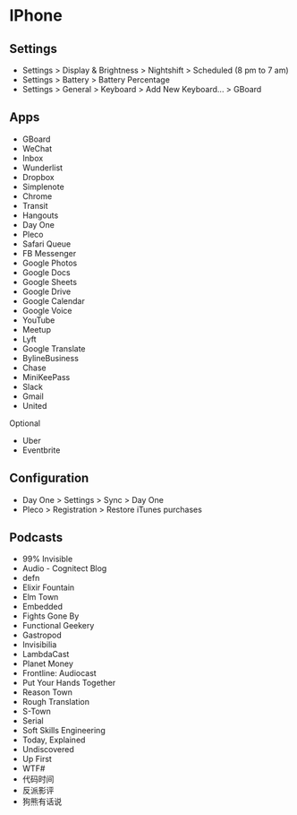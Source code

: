 # IPhone

## Settings

- Settings > Display & Brightness > Nightshift > Scheduled (8 pm to 7 am)
- Settings > Battery > Battery Percentage
- Settings > General > Keyboard > Add New Keyboard... > GBoard

## Apps

- GBoard
- WeChat
- Inbox
- Wunderlist
- Dropbox
- Simplenote
- Chrome
- Transit
- Hangouts
- Day One
- Pleco
- Safari Queue
- FB Messenger
- Google Photos
- Google Docs
- Google Sheets
- Google Drive
- Google Calendar
- Google Voice
- YouTube
- Meetup
- Lyft
- Google Translate
- BylineBusiness
- Chase
- MiniKeePass
- Slack
- Gmail
- United

Optional

- Uber
- Eventbrite

## Configuration

- Day One > Settings > Sync > Day One
- Pleco > Registration > Restore iTunes purchases

## Podcasts

- 99% Invisible
- Audio - Cognitect Blog
- defn
- Elixir Fountain
- Elm Town
- Embedded
- Fights Gone By
- Functional Geekery
- Gastropod
- Invisibilia
- LambdaCast
- Planet Money
- Frontline: Audiocast
- Put Your Hands Together
- Reason Town
- Rough Translation
- S-Town
- Serial
- Soft Skills Engineering
- Today, Explained
- Undiscovered
- Up First
- WTF#
- 代码时间
- 反派影评
- 狗熊有话说

